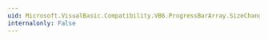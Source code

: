 ```yaml
---
uid: Microsoft.VisualBasic.Compatibility.VB6.ProgressBarArray.SizeChanged
internalonly: False
---
```

